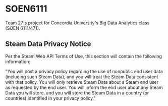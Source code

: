 # SOEN6111
Team 27's project for Concordia University's Big Data Analytics class (SOEN 6111/471).

## Steam Data Privacy Notice

Per the Steam Web API Terms of Use, this section will contain the following information:

"You will post a privacy policy regarding the use of nonpublic end user data (including such Steam Data), and you will treat the Steam Data consistent with that policy. You will only retrieve Steam Data about a Steam end user as requested by the end user. You will inform the end user about any Steam Data you will store, and you will store the Steam Data in a country (or countries) identified in your privacy policy."
